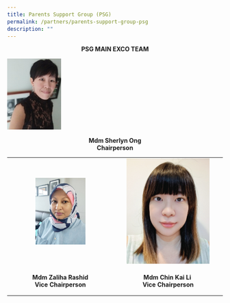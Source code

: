 ```yaml
---
title: Parents Support Group (PSG)
permalink: /partners/parents-support-group-psg
description: ""
---
```

<p style="text-align: center;"><strong>PSG MAIN EXCO TEAM</strong></p>
<img style="width: 25%;" src="/images/psg1.jpg" />
<p style="text-align: center;"><strong>Mdm Sherlyn Ong<br /></strong><strong>Chairperson</strong></p>
<table>
<tbody>
<tr>
<td style="text-align: center;"><img style="width: 50%;" src="/images/psg2.jpg" /></td>
<td style="text-align: center;"><img style="width: 80%;" src="/images/psg3.jpg" /></td>
</tr>
<tr>
<td style="text-align: center;">
<p><strong>Mdm Zaliha Rashid<br /></strong><strong>Vice Chairperson</strong></p>
</td>
<td style="text-align: center;">
<p><strong>Mdm Chin Kai Li&nbsp;<br /></strong><strong>Vice Chairperson</strong></p>
</td>
</tr>
</tbody>
</table>